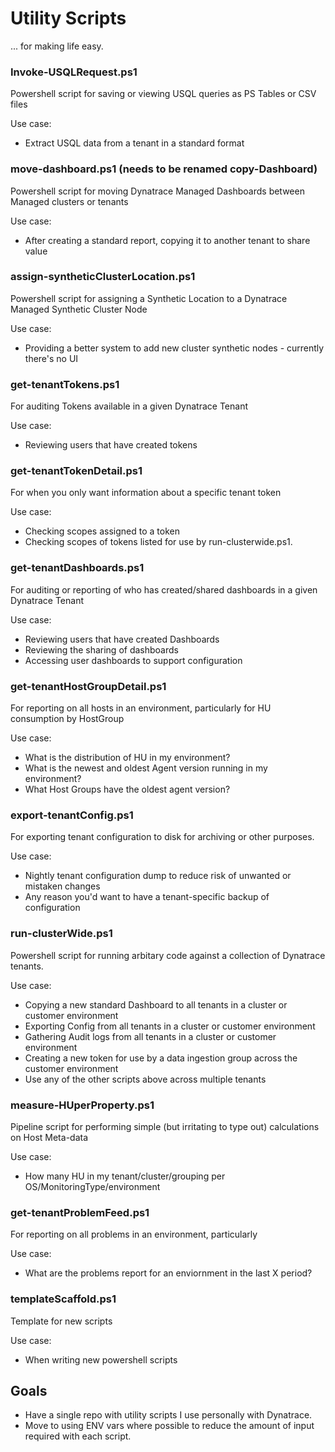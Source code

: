 # Utility Scripts

... for making life easy.

### Invoke-USQLRequest.ps1
Powershell script for saving or viewing USQL queries as PS Tables or CSV files

Use case: 
- Extract USQL data from a tenant in a standard format

### move-dashboard.ps1 (needs to be renamed copy-Dashboard)
Powershell script for moving Dynatrace Managed Dashboards between Managed clusters or tenants

Use case: 
- After creating a standard report, copying it to another tenant to share value

### assign-syntheticClusterLocation.ps1
Powershell script for assigning a Synthetic Location to a Dynatrace Managed Synthetic Cluster Node

Use case: 
- Providing a better system to add new cluster synthetic nodes - currently there's no UI

### get-tenantTokens.ps1
For auditing Tokens available in a given Dynatrace Tenant

Use case: 
- Reviewing users that have created tokens

### get-tenantTokenDetail.ps1
For when you only want information about a specific tenant token

Use case: 
- Checking scopes assigned to a token
- Checking scopes of tokens listed for use by run-clusterwide.ps1.

### get-tenantDashboards.ps1
For auditing or reporting of who has created/shared dashboards in a given Dynatrace Tenant

Use case: 
- Reviewing users that have created Dashboards
- Reviewing the sharing of dashboards
- Accessing user dashboards to support configuration

### get-tenantHostGroupDetail.ps1
For reporting on all hosts in an environment, particularly for HU consumption by HostGroup

Use case: 
- What is the distribution of HU in my environment?
- What is the newest and oldest Agent version running in my environment?
- What Host Groups have the oldest agent version?

### export-tenantConfig.ps1
For exporting tenant configuration to disk for archiving or other purposes.

Use case: 
- Nightly tenant configuration dump to reduce risk of unwanted or mistaken changes
- Any reason you'd want to have a tenant-specific backup of configuration

### run-clusterWide.ps1
Powershell script for running arbitary code against a collection of Dynatrace tenants.

Use case: 
- Copying a new standard Dashboard to all tenants in a cluster or customer environment
- Exporting Config from all tenants in a cluster or customer environment
- Gathering Audit logs from all tenants in a cluster or customer environment
- Creating a new token for use by a data ingestion group across the customer environment
- Use any of the other scripts above across multiple tenants

### measure-HUperProperty.ps1
Pipeline script for performing simple (but irritating to type out) calculations on Host Meta-data

Use case: 
- How many HU in my tenant/cluster/grouping per OS/MonitoringType/environment

### get-tenantProblemFeed.ps1
For reporting on all problems in an environment, particularly

Use case: 
- What are the problems report for an enviornment in the last X period?

### templateScaffold.ps1
Template for new scripts

Use case: 
- When writing new powershell scripts

## Goals

* Have a single repo with utility scripts I use personally with Dynatrace.
* Move to using ENV vars where possible to reduce the amount of input required with each script.
